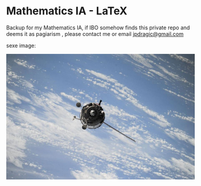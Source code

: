 # Mathematics IA - LaTeX
Backup for my Mathematics IA, if IBO somehow finds this private repo and deems it as pagiarism , please contact me or email jpdragic@gmail.com

sexe image:

![doggo](https://github.com/johrad/math-IA/blob/master/images/pic1.jpg)
